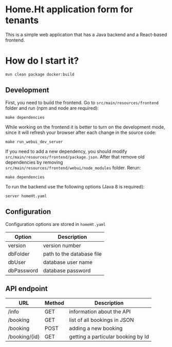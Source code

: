 # Home.Ht application form for tenants
This is a simple web application that has a Java backend and a React-based frontend.

# How do I start it?

```
mvn clean package docker:build
```

## Development
First, you need to build the frontend. Go to `src/main/resources/frontend` folder and run (npm and node are required):
```
make dependencies
```

While working on the frontend it is better to turn on the development mode, since it will refresh your browser after
each change in the source code:
```
make run_webui_dev_server
```

If you need to add a new dependency, you should modify `src/main/resources/frontend/package.json`. After that remove
old dependencies by removing `src/main/resources/frontend/webui/node_modules` folder. Rerun:
```
make dependencies
```

To run the backend use the following options (Java 8 is required):
```
server homeHt.yaml
```

## Configuration
Configuration options are stored in `homeHt.yaml`

| Option            | Description |
| ----------------- | ------- |
| version | version number |
| dbFolder | path to the database file |
| dbUser   | database user name |
| dbPassword | database password |

## API endpoint

| URL            | Method | Description | 
| ----------------- | ------ | ----------- |
| /info | GET | information about the API |
| /booking | GET | list of all bookings in JSON |
| /booking | POST | adding a new booking |
| /booking/{id} | GET | getting a particular booking by Id |